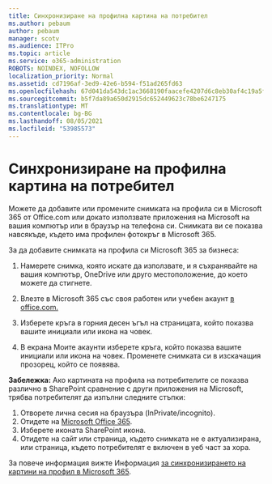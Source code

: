 ```yaml
---
title: Синхронизиране на профилна картина на потребител
ms.author: pebaum
author: pebaum
manager: scotv
ms.audience: ITPro
ms.topic: article
ms.service: o365-administration
ROBOTS: NOINDEX, NOFOLLOW
localization_priority: Normal
ms.assetid: cd7196af-3ed9-42e6-b594-f51ad265fd63
ms.openlocfilehash: 67d041da543dc1ac3668190faacefe4207d6c8eb30af4c19a5ff0833a3b46538
ms.sourcegitcommit: b5f7da89a650d2915dc652449623c78be6247175
ms.translationtype: MT
ms.contentlocale: bg-BG
ms.lasthandoff: 08/05/2021
ms.locfileid: "53985573"
---
```

# <a name="sync-a-users-profile-picture"></a>Синхронизиране на профилна картина на потребител

Можете да добавите или промените снимката на профила си в Microsoft 365 от Office.com или докато използвате приложения на Microsoft на вашия компютър или в браузър на телефона си. Снимката ви се показва навсякъде, където има профилен фотокръг в Microsoft 365.

За да добавите снимката на профила си Microsoft 365 за бизнеса:

1. Намерете снимка, която искате да използвате, и я съхранявайте на вашия компютър, OneDrive или друго местоположение, до което можете да стигнете.

2. Влезте в Microsoft 365 със своя работен или учебен акаунт [в office.com.](https://www.office.com)

3. Изберете кръга в горния десен ъгъл на страницата, който показва вашите инициали или икона на човек.

4. В екрана Моите акаунти изберете кръга, който показва вашите инициали или икона на човек. Променете снимката си в изскачащия прозорец, който се появява.

**Забележка:** Ако картината на профила на потребителите се показва различно в SharePoint сравнение с други приложения на Microsoft, трябва потребителят да изпълни следните стъпки:

1. Отворете лична сесия на браузъра (InPrivate/incognito).
1. Отидете на [Microsoft Office 365](https://www.office.com).
1. Изберете иконата SharePoint икона.
1. Отидете на сайт или страница, където снимката не е актуализирана, или страница, където потребителят е включен в уеб част за хора.

За повече информация вижте Информация [за синхронизирането на картини на профил в Microsoft 365](https://support.office.com/article/information-about-profile-picture-synchronization-in-office-365-20594d76-d054-4af4-a660-401133e3d48a).

